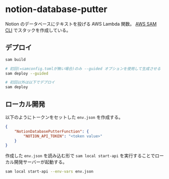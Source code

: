 # notion-database-putter

Notion のデータベースにテキストを投げる AWS Lambda 関数。
[AWS SAM CLI](https://docs.aws.amazon.com/ja_jp/serverless-application-model/latest/developerguide/install-sam-cli.html) でスタックを作成している。

## デプロイ

```sh
sam build

# 初回(=samconfig.tomlが無い場合)のみ --guided オプションを使用して生成させる
sam deploy --guided

# 初回以外は以下でデプロイ
sam deploy
```

## ローカル開発

以下のようにトークンをセットした `env.json` を作成する。

```json
{
    "NotionDatabasePutterFunction": {
        "NOTION_API_TOKEN": "<token value>"
    }
}
```

作成した `env.json` を読み込む形で `sam local start-api` を実行することでローカル開発サーバーが起動する。

```sh
sam local start-api --env-vars env.json
```
